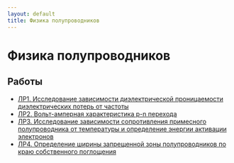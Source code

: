 ```yaml
---
layout: default
title: Физика полупроводников
---
```


# Физика полупроводников

## Работы

- [ЛР1. Исследование зависимости диэлектрической проницаемости диэлектрических потерь от частоты](../works/year-2/Физика%20полупроводников/ЛР1.%20Исследование%20зависимости%20диэлектрической%20проницаемости%20диэлектрических%20потерь%20от%20частоты)
- [ЛР2. Вольт-амперная характеристика р-n перехода](../works/year-2/Физика%20полупроводников/ЛР2.%20Вольт-амперная%20характеристика%20р-n%20перехода)
- [ЛР3. Исследование зависимости сопротивления примесного полупроводника от температуры и определение энергии активации электронов](../works/year-2/Физика%20полупроводников/ЛР3.%20Исследование%20зависимости%20сопротивления%20примесного%20полупроводника%20от%20температуры%20и%20определение%20энергии%20активации%20электронов)
- [ЛР4. Определение ширины запрещенной зоны полупроводников по краю собственного поглощения](../works/year-2/Физика%20полупроводников/ЛР4.%20Определение%20ширины%20запрещенной%20зоны%20полупроводников%20по%20краю%20собственного%20поглощения) 